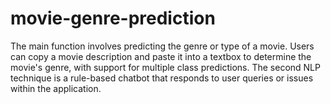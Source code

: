 # movie-genre-prediction
The main function involves predicting the genre or type of a movie. Users can copy a movie description and paste it into a textbox to determine the movie's genre, with support for multiple class predictions.  The second NLP technique is a rule-based chatbot that responds to user queries or issues within the application. 
